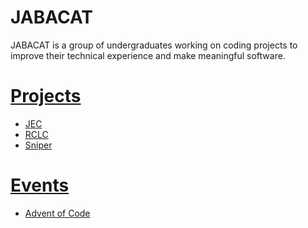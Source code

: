 # JABACAT
JABACAT is a group of undergraduates working on coding projects to improve their technical experience and make meaningful software.

# [Projects](./projects.md)

- [JEC](./events/jec.md)
- [RCLC](./events/rclc.md)
- [Sniper](./events/sniper.md)

# [Events](./events.md)

- [Advent of Code](./events/advent-of-code.md)
